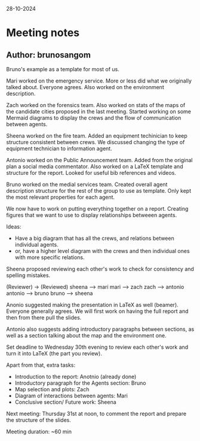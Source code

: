 28-10-2024

# Meeting notes
## Author: brunosangom

Bruno's example as a template for most of us.

Mari worked on the emergency service. More or less did what we originally talked about. Everyone agrees. Also worked on the environment description.

Zach worked on the forensics team. Also worked on stats of the maps of the candidate cities proposed in the last meeting. Started working on some Mermaid diagrams to display the crews and the flow of communication between agents.

Sheena worked on the fire team. Added an equipment techinician to keep structure consistent between crews. We discussed changing the type of equipment technician to information agent.

Antonio worked on the Public Announcement team. Added from the original plan a social media commentator. Also worked on a LaTeX template and structure for the report. Looked for useful bib references and videos.

Bruno worked on the medial services team. Created overall agent description structure for the rest of the group to use as template. Only kept the most relevant properties for each agent.

We now have to work on putting everything together on a report. Creating figures that we want to use to display relationships betweeen agents.

Ideas:
- Have a big diagram that has all the crews, and relations between individual agents.
- or, have a higher level diagram with the crews and then individual ones with more specific relations.

Sheena proposed reviewing each other's work to check for consistency and spelling mistakes.

(Reviewer) -> (Reviewed)
sheena --> mari
mari --> zach
zach --> antonio
antonio --> bruno
bruno --> sheena

Anonio suggested making the presentation in LaTeX as well (beamer). Everyone generally agrees. We will first work on having the full report and then from there pull the slides.

Antonio also suggests adding introductory paragraphs between sections, as well as a section talking about the map and the environment one.

Set deadline to Wednesday 30th evening to review each other's work and turn it into LaTeX (the part you review). 

Apart from that, extra tasks:
- Introduction to the report: Anotnio (already done)
- Introductory paragraph for the Agents section: Bruno
- Map selection and plots: Zach
- Diagram of interactions between agents: Mari
- Conclusive section/ Future work: Sheena

Next meeting: Thursday 31st at noon, to comment the report and prepare the structure of the slides.


Meeting duration: ~60 min